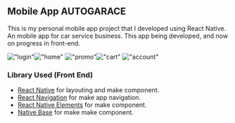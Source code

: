 <!-- This project was bootstrapped with [Create React App](https://github.com/facebook/create-react-app). -->

## Mobile App AUTOGARACE

This is my personal mobile app project that I developed using React Native. An mobile app for car service business. This app being developed, and now on progress in front-end.

!["login"](imgreadme/Login.png )!["home"](imgreadme/Home.png)
!["promo"](imgreadme/promo.png)!["cart"](imgreadme/Cart.png)
!["account"](imgreadme/Account.png)

### Library Used (Front End)
- [React Native](https://reactnative.dev/) for layouting and make component.
- [React Navigation](https://reactnavigation.org/) for make app navigation.
- [React Native Elements](https://react-native-elements.github.io/react-native-elements/) for make component.
- [Native Base](https://nativebase.io/) for make make component.